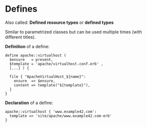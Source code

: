            
       
<h1>Defines</h1>
       
                            
<p>Also called: <strong>Defined resource types</strong> or <strong>defined types</strong></p>
<p>Similar to parametrized classes but can be used multiple times (with different titles).</p>
<p><strong>Definition</strong> of a define:</p> 
<pre class=" code"><code><span class="java_plain">define&nbsp;apache</span><span class="java_operator">::</span><span class="java_plain">virtualhost&nbsp;</span><span class="java_separator">(</span><span class="java_plain"></span>
<span class="java_plain">&nbsp;&nbsp;$ensure&nbsp;&nbsp;&nbsp;</span><span class="java_operator">=</span><span class="java_plain">&nbsp;present</span><span class="java_separator">,</span><span class="java_plain"></span>
<span class="java_plain">&nbsp;&nbsp;$template&nbsp;</span><span class="java_operator">=</span><span class="java_plain">&nbsp;</span><span class="java_literal">'apache/virtualhost.conf.erb'</span><span class="java_plain">&nbsp;</span><span class="java_separator">,</span><span class="java_plain"></span>
<span class="java_plain">&nbsp;&nbsp;</span><span class="java_separator">[...]</span><span class="java_plain">&nbsp;</span><span class="java_separator">)</span><span class="java_plain">&nbsp;</span><span class="java_separator">{</span><span class="java_plain"></span>
<span class="java_plain"></span>
<span class="java_plain">&nbsp;&nbsp;file&nbsp;</span><span class="java_separator">{</span><span class="java_plain">&nbsp;</span><span class="java_literal">&quot;ApacheVirtualHost_${name}&quot;</span><span class="java_operator">:</span><span class="java_plain"></span>
<span class="java_plain">&nbsp;&nbsp;&nbsp;&nbsp;ensure&nbsp;&nbsp;</span><span class="java_operator">=&gt;</span><span class="java_plain">&nbsp;$ensure</span><span class="java_separator">,</span><span class="java_plain"></span>
<span class="java_plain">&nbsp;&nbsp;&nbsp;&nbsp;content&nbsp;</span><span class="java_operator">=&gt;</span><span class="java_plain">&nbsp;template</span><span class="java_separator">(</span><span class="java_literal">&quot;${template}&quot;</span><span class="java_separator">),</span><span class="java_plain"></span>
<span class="java_plain">&nbsp;&nbsp;</span><span class="java_separator">}</span><span class="java_plain"></span>
<span class="java_separator">}</span><span class="java_plain"></span></code></pre>
<p><strong>Declaration</strong> of a define:</p> 
<pre class=" code"><code><span class="java_plain">apache</span><span class="java_operator">::</span><span class="java_plain">virtualhost&nbsp;</span><span class="java_separator">{</span><span class="java_plain">&nbsp;</span><span class="java_literal">'www.example42.com'</span><span class="java_operator">:</span><span class="java_plain"></span>
<span class="java_plain">&nbsp;&nbsp;template&nbsp;</span><span class="java_operator">=&gt;</span><span class="java_plain">&nbsp;</span><span class="java_literal">'site/apache/www.example42.com-erb'</span><span class="java_plain"></span>
<span class="java_separator">}</span><span class="java_plain"></span></code></pre>
     
     
